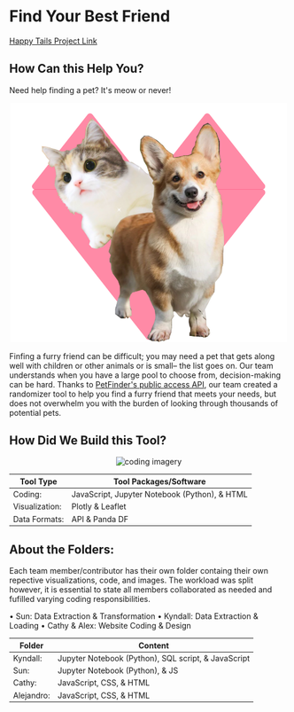 # Find Your Best Friend 

[Happy Tails Project Link](https://docs.google.com/document/d/1cqK2-5z_WNKQzBi8Rv3xXX4xPQKxnXYiYxWfepC-7cQ/edit)


How Can this Help You?
----------------------
Need help finding a pet? It's meow or never!

<p align="center">
<img width="500" src="https://github.com/acboi0824/project_3_Web_Visualization/blob/main/Kyndall/visuals/Meow%20Or%20Never%20Logo(1).png" alt="A geometric red heart with a cat and a dog over-layed">
</p>

Finfing a furry friend can be difficult; you may need a pet that gets along well with children or other animals or is small– the list goes on. Our team understands when you have a large pool to choose from, decision-making can be hard. Thanks to [PetFinder's public access API](https://www.petfinder.com/developers/v2/docs/), our team created a randomizer tool to help you find a furry friend that meets your needs, but does not overwhelm you with the burden of looking through thousands of potential pets. 



How Did We Build this Tool?
----------------------------

<p align="center">
<img width="500" src="https://www.zdnet.com/a/img/resize/a0dcec40a8cd8d2e1b3a9e12a05c2819622d20be/2021/07/19/8a337c80-5ed6-43a1-98fb-b981d420890f/programming-languages-shutterstock-1680857539.jpg?auto=webp&fit=crop&height=1200&width=1200" alt="coding imagery">
</p>

| Tool Type |  Tool Packages/Software | 
|------------|---|
|Coding:| JavaScript, Jupyter Notebook (Python), & HTML|
|Visualization: |Plotly & Leaflet|
|Data Formats:| API & Panda DF|



About the Folders:
----------------------------
Each team member/contributor has their own folder containg their own repective visualizations, code, and images. The workload was split however, it is essential to state all members collaborated as needed and fufilled varying coding responsibilities. 

• Sun: Data Extraction & Transformation
• Kyndall: Data Extraction & Loading
• Cathy & Alex: Website Coding & Design

| Folder |  Content | 
|------------|---|
|Kyndall:| Jupyter Notebook (Python), SQL script, & JavaScript|
|Sun: |Jupyter Notebook (Python), & JS|
|Cathy:| JavaScript, CSS, & HTML |
|Alejandro:| JavaScript, CSS, & HTML |
